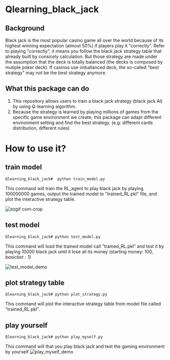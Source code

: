 # Qlearning_black_jack
## Background
Black jack is the most popular casino game all over the world because of its highest winning expectation (almost 50%) if players play it "correctly". Refer to playing "correctly", it means you follow the black jack strategy table that already built by consicely calculation. But those strategy are made under the assumption that the deck is totally balanced (the decks is composed by mutiple poker deck). If casinos use imballanced deck, the so-called "best strategy" may not be the best strategy anymore.  

## What this package can do
1. This repository allows users to train a black jack strategy (black jack AI) by using Q-learning algorithm. 
2. Because the strategy is learned by playing millions of games from the specific game environment we create, this package can adapt different environment setting and find the best strategy. (e.g: different cards distribution, different rules)


# How to use it?
## train model
```
Qlearning_black_jack#  python train_model.py
```

This command will train the RL_agent to play black jack by playing 100000000 games, output the trained model to "trained_RL.pkl" file, and plot the interactive strategy table.

![ezgif com-crop](https://user-images.githubusercontent.com/27904418/53593159-d2b2d780-3b4c-11e9-8cc0-b8ede73f2542.gif)

## test model
```
Qlearning_black_jack# python test_model.py
```
This command will load the trained model call "trained_RL.pkl" and test it by playing 10000 black jack until it lose all its money (starting money: 100$, basic bet: 1$)

![test_model_demo](https://user-images.githubusercontent.com/27904418/54009499-eb5c5800-411f-11e9-809b-8234ab77eb03.png)

## plot strategy table
```
Qlearning_black_jack# python plot_strategy.py
```
This command will plot the interactive strategy table from model file called "trained_RL.pkl".

## play yourself
```
Qlearning_black_jack# python play_myself.py
```
This command will that you play black jack and test the gaming environment by yourself
![play_myself_demo](https://user-images.githubusercontent.com/27904418/54009916-9588af80-4121-11e9-8766-fc26ce7d0b37.png)

